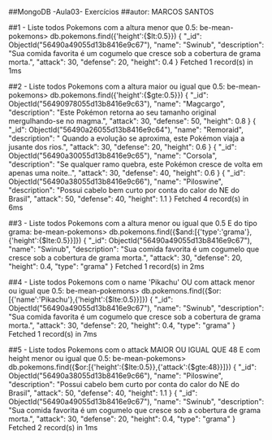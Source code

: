 ##MongoDB -Aula03- Exercícios
##autor: MARCOS SANTOS

##1 - Liste todos Pokemons com a altura menor que 0.5:
be-mean-pokemons> db.pokemons.find({'height':{$lt:0.5}})
{
  "_id": ObjectId("56490a49055d13b8416e9c67"),
  "name": "Swinub",
  "description": "Sua comida favorita é um cogumelo que cresce sob a cobertura de grama morta.",
  "attack": 30,
  "defense": 20,
  "height": 0.4
}
Fetched 1 record(s) in 1ms

##2 - Liste todos Pokemons com a altura maior ou igual que 0.5:
be-mean-pokemons> db.pokemons.find({'height':{$gte:0.5}})
{
  "_id": ObjectId("56490978055d13b8416e9c63"),
  "name": "Magcargo",
  "description": "Este Pokémon retorna ao seu tamanho original mergulhando-se no magma.",
  "attack": 30,
  "defense": 50,
  "height": 0.8
}
{
  "_id": ObjectId("56490a26055d13b8416e9c64"),
  "name": "Remoraid",
  "description": " Quando a evolução se aproxima, este Pokémon viaja a jusante dos rios.",
  "attack": 30,
  "defense": 20,
  "height": 0.6
}
{
  "_id": ObjectId("56490a30055d13b8416e9c65"),
  "name": "Corsola",
  "description": "Se qualquer ramo quebra, este Pokémon cresce de volta em apenas uma noite..",
  "attack": 30,
  "defense": 40,
  "height": 0.6
}
{
  "_id": ObjectId("56490a38055d13b8416e9c66"),
  "name": "Piloswine",
  "description": "Possui cabelo bem curto por conta do calor do NE do Brasil",
  "attack": 50,
  "defense": 40,
  "height": 1.1
}
Fetched 4 record(s) in 6ms

##3 - Liste todos Pokemons com a altura menor ou igual que 0.5 E do tipo grama:
be-mean-pokemons> db.pokemons.find({$and:[{'type':'grama'},{'height':{$lte:0.5}}]})
{
  "_id": ObjectId("56490a49055d13b8416e9c67"),
  "name": "Swinub",
  "description": "Sua comida favorita é um cogumelo que cresce sob a cobertura de grama morta.",
  "attack": 30,
  "defense": 20,
  "height": 0.4,
  "type": "grama"
}
Fetched 1 record(s) in 2ms

##4 - Liste todos Pokemons com o name 'Pikachu' OU com attack menor ou igual que 0.5:
be-mean-pokemons> db.pokemons.find({$or:[{'name':'Pikachu'},{'height':{$lte:0.5}}]})
{
  "_id": ObjectId("56490a49055d13b8416e9c67"),
  "name": "Swinub",
  "description": "Sua comida favorita é um cogumelo que cresce sob a cobertura de grama morta.",
  "attack": 30,
  "defense": 20,
  "height": 0.4,
  "type": "grama"
}
Fetched 1 record(s) in 7ms

##5 - Liste todos Pokemons com o attack MAIOR OU IGUAL QUE 48 E com height menor ou igual que 0.5:
 be-mean-pokemons> db.pokemons.find({$or:[{'height':{$lte:0.5}},{'attack':{$gte:48}}]})
{
  "_id": ObjectId("56490a38055d13b8416e9c66"),
  "name": "Piloswine",
  "description": "Possui cabelo bem curto por conta do calor do NE do Brasil",
  "attack": 50,
  "defense": 40,
  "height": 1.1
}
{
  "_id": ObjectId("56490a49055d13b8416e9c67"),
  "name": "Swinub",
  "description": "Sua comida favorita é um cogumelo que cresce sob a cobertura de grama morta.",
  "attack": 30,
  "defense": 20,
  "height": 0.4,
  "type": "grama"
}
Fetched 2 record(s) in 1ms
